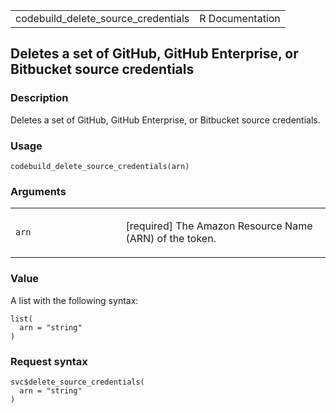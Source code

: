 <table style="width: 100%;">
<tbody>
<tr class="odd">
<td>codebuild_delete_source_credentials</td>
<td style="text-align: right;">R Documentation</td>
</tr>
</tbody>
</table>

## Deletes a set of GitHub, GitHub Enterprise, or Bitbucket source credentials

### Description

Deletes a set of GitHub, GitHub Enterprise, or Bitbucket source
credentials.

### Usage

    codebuild_delete_source_credentials(arn)

### Arguments

<table>
<colgroup>
<col style="width: 35%" />
<col style="width: 65%" />
</colgroup>
<tbody>
<tr class="odd">
<td><code id="codebuild_delete_source_credentials_:_arn">arn</code></td>
<td><p>[required] The Amazon Resource Name (ARN) of the token.</p></td>
</tr>
</tbody>
</table>

### Value

A list with the following syntax:

    list(
      arn = "string"
    )

### Request syntax

    svc$delete_source_credentials(
      arn = "string"
    )
